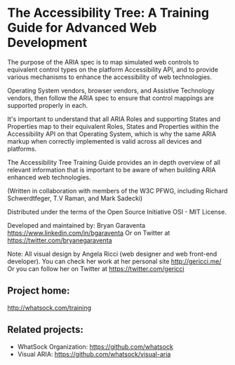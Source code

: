 The Accessibility Tree: A Training Guide for Advanced Web Development
========

The purpose of the ARIA spec is to map simulated web controls to equivalent control types on the platform Accessibility API, and to provide various mechanisms to enhance the accessibility of web technologies. 

Operating System vendors, browser vendors, and Assistive Technology vendors, then follow the ARIA spec to ensure that control mappings are supported properly in each. 

It's important to understand that all ARIA Roles and supporting States and Properties map to their equivalent Roles, States and Properties within the Accessibility API on that Operating System, which is why the same ARIA markup when correctly implemented is valid across all devices and platforms.  

The Accessibility Tree Training Guide provides an in depth overview of all relevant information that is important to be aware of when building ARIA enhanced web technologies.

(Written in collaboration with members of the W3C PFWG, including Richard Schwerdtfeger, T.V Raman, and Mark Sadecki)

Distributed under the terms of the Open Source Initiative OSI - MIT License.

Developed and maintained by: Bryan Garaventa https://www.linkedin.com/in/bgaraventa
Or on Twitter at https://twitter.com/bryanegaraventa

Note: All visual design by Angela Ricci (web designer and web front-end developer). You can check her work at her personal site http://gericci.me/
Or you can follow her on Twitter at https://twitter.com/gericci

Project home:
-----

http://whatsock.com/training

Related projects:
-----

* WhatSock Organization: https://github.com/whatsock
* Visual ARIA: https://github.com/whatsock/visual-aria
